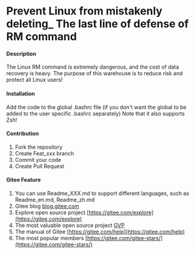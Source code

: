 # Prevent Linux from mistakenly deleting_ The last line of defense of RM command

#### Description
The Linux RM command is extremely dangerous, and the cost of data recovery is heavy. The purpose of this warehouse is to reduce risk and protect all Linux users!

#### Installation
Add the code to the global .bashrc file (if you don't want the global to be added to the user specific .bashrc separately)
Note that it also supports Zsh!
#### Contribution

1.  Fork the repository
2.  Create Feat_xxx branch
3.  Commit your code
4.  Create Pull Request


#### Gitee Feature

1.  You can use Readme\_XXX.md to support different languages, such as Readme\_en.md, Readme\_zh.md
2.  Gitee blog [blog.gitee.com](https://blog.gitee.com)
3.  Explore open source project [https://gitee.com/explore](https://gitee.com/explore)
4.  The most valuable open source project [GVP](https://gitee.com/gvp)
5.  The manual of Gitee [https://gitee.com/help](https://gitee.com/help)
6.  The most popular members  [https://gitee.com/gitee-stars/](https://gitee.com/gitee-stars/)
